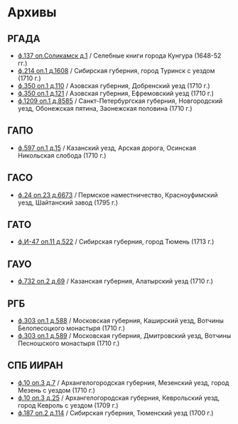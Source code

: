 
# Архивы

## РГАДА

* [ф.137 оп.Соликамск д.1](/Источники/РГАДА/137_1_Соликамск_1.md) / Селебные книги города Кунгура (1648-52 гг.)
* [ф.214 оп.1 д.1608](/Источники/РГАДА/214_1_1608.md) / Сибирская губерния, город Туринск с уездом (1710 г.)
* [ф.350 оп.1 д.110](/Источники/РГАДА/350_1_110.md) / Азовская губерния, Добренский уезд (1710 г.)
* [ф.350 оп.1 д.121](/Источники/РГАДА/350_1_121.md) / Азовская губерния, Ефремовский уезд (1710 г.)
* [ф.1209 оп.1 д.8585](/Источники/РГАДА/1209_1_8585.md) / Санкт-Петербургская губерния, Новгородский уезд, Обонежская пятина, Заонежская половина (1710 г.)

## ГАПО

* [ф.597 оп.1 д.15](/Источники/ГАПО/597_1_15.md) / Казанский уезд, Арская дорога, Осинская Никольская слобода (1710 г.)

## ГАСО

* [ф.24 оп.23 д.6673](/Источники/ГАСО/24_23_6673.md) / Пермское наместничество, Красноуфимский уезд, Шайтанский завод (1795 г.)

## ГАТО

* [ф.И-47 оп.11 д.522](/Источники/ГАТО/47_11_523.md) / Сибирская губерния, город Тюмень (1713 г.)

## ГАУО

* [ф.732 оп.2 д.69](/Источники/ГАУО/732_2_69.md) / Казанская губерния, Алатырский уезд (1710 г.)

## РГБ

* [ф.303 оп.1 д.588](/Источники/РГБ/303_1_588.md) / Московская губерния, Каширский уезд, Вотчины Белопесоцкого монастыря (1710 г.)
* [ф.303 оп.1 д.589](/Источники/РГБ/303_1_589.md) / Московская губерния, Дмитровский уезд, Вотчины Песношского монастыря (1710 г.)

## СПБ ИИРАН

* [ф.10 оп.3 д.7](/Источники/СПБ%20ИИРАН/10_3_7.md) / Архангелогородская губерния, Мезенский уезд, город Мезень с уездом (1710 г.)
* [ф.10 оп.3 д.25](/Источники/СПБ%20ИИРАН/10_3_25.md) / Архангелогородская губерния, Кеврольский уезд, город Кевроль с уездом (1709 г.)
* [ф.187 оп.2 д.114](/Источники/СПБ%20ИИРАН/187_2_114.md) / Сибирская губерния, Тюменский уезд (1700 г.)
